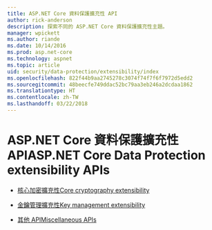 ```yaml
---
title: ASP.NET Core 資料保護擴充性 API
author: rick-anderson
description: 探索不同的 ASP.NET Core 資料保護擴充性主題。
manager: wpickett
ms.author: riande
ms.date: 10/14/2016
ms.prod: asp.net-core
ms.technology: aspnet
ms.topic: article
uid: security/data-protection/extensibility/index
ms.openlocfilehash: 822f44b9aa2745278c3074f74f7f6f7972d5edd2
ms.sourcegitcommit: 48beecfe749ddac52bc79aa3eb246a2dcdaa1862
ms.translationtype: HT
ms.contentlocale: zh-TW
ms.lasthandoff: 03/22/2018
---
```

# <a name="aspnet-core-data-protection-extensibility-apis"></a><span data-ttu-id="82231-103">ASP.NET Core 資料保護擴充性 API</span><span class="sxs-lookup"><span data-stu-id="82231-103">ASP.NET Core Data Protection extensibility APIs</span></span>

* [<span data-ttu-id="82231-104">核心加密擴充性</span><span class="sxs-lookup"><span data-stu-id="82231-104">Core cryptography extensibility</span></span>](xref:security/data-protection/extensibility/core-crypto)

* [<span data-ttu-id="82231-105">金鑰管理擴充性</span><span class="sxs-lookup"><span data-stu-id="82231-105">Key management extensibility</span></span>](xref:security/data-protection/extensibility/key-management)

* [<span data-ttu-id="82231-106">其他 API</span><span class="sxs-lookup"><span data-stu-id="82231-106">Miscellaneous APIs</span></span>](xref:security/data-protection/extensibility/misc-apis)
